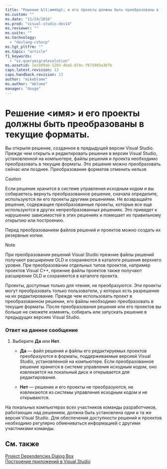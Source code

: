 ```yaml
---
title: "Решение &lt;имя&gt; и его проекты должны быть преобразованы в текущие форматы. | Microsoft Docs"
ms.custom: ""
ms.date: "11/24/2016"
ms.prod: "visual-studio-dev14"
ms.reviewer: ""
ms.suite: ""
ms.technology: 
  - "devlang-csharp"
ms.tgt_pltfrm: ""
ms.topic: "article"
f1_keywords: 
  - "vs.querymigratesolution"
ms.assetid: 1ecb09ab-1283-4ba5-874c-f675905a3b7b
caps.latest.revision: 13
caps.handback.revision: 13
author: "mikeblome"
ms.author: "mblome"
manager: "douge"
---
```

# Решение &lt;имя&gt; и его проекты должны быть преобразованы в текущие форматы.
Вы открыли решение, созданное в предыдущей версии Visual Studio. Прежде чем открыть и редактировать решение в версии Visual Studio, установленной на компьютере, файлы решения и проекта необходимо преобразовать в текущие форматы. Это решение можно преобразовать сейчас или позднее. Преобразование форматов отменить нельзя.  
  
> [!CAUTION]
>  Если решение хранится в системе управления исходным кодом и вы собираетесь вернуть преобразованное решение, сначала определите, используются ли его проекты другими решениями. Не возвращайте решение, содержащее преобразованные проекты, которые все еще используются в других непреобразованных решениях. Это приведет к нарушению зависимостей в этих решениях и помешает их правильному открытию или построению.  
  
 Перед преобразованием файлов решений и проектов можно создать их резервные копии.  
  
> [!NOTE]
>  При преобразовании решений Visual Studio прежние файлы решений получают расширение OLD и сохраняются в каталоге решения верхнего уровня. При преобразовании отдельных типов проектов, например проектов Visual C\+\+, прежние файлы проектов также получают расширение OLD и сохраняются в каталоге проекта.  
  
 Проекты, доступные только для чтения, не преобразуются. Эти проекты могут преобразовать только пользователи, у которых есть разрешение на их редактирование. Прежде чем использовать проект в преобразованном решении, его файлы необходимо преобразовать в текущие форматы. После преобразования решения или его проектов вы больше не сможете изменять, собирать или запускать решение в предыдущих версиях Visual Studio.  
  
### Ответ на данное сообщение  
  
1.  Выберите **Да** или **Нет**.  
  
    -   **Да** — файл решения и файлы его редактируемых проектов преобразуются в форматы, поддерживаемые версией Visual Studio, установленной на компьютере. Если преобразованное решение хранится в системе управления исходным кодом, оно извлекается на локальный диск и открывается для редактирования.  
  
    -   **Нет** — решение и его проекты не преобразуются, не извлекаются из системы управления исходным кодом и не открываются.  
  
 На локальных компьютерах всех участников команды разработчиков, работающих над решением, должна быть установлена одни и та же версия Visual Studio. Для обеспечения доступности решений и проектов необходимо регулярно обмениваться информацией с другими участниками команды.  
  
## См. также  
 [Project Dependencies Dialog Box](http://msdn.microsoft.com/ru-ru/d66e48c3-3722-40dd-99b4-53d93cac128e)   
 [Построение приложений в Visual Studio](../Topic/Compiling%20and%20Building%20in%20Visual%20Studio.md)
